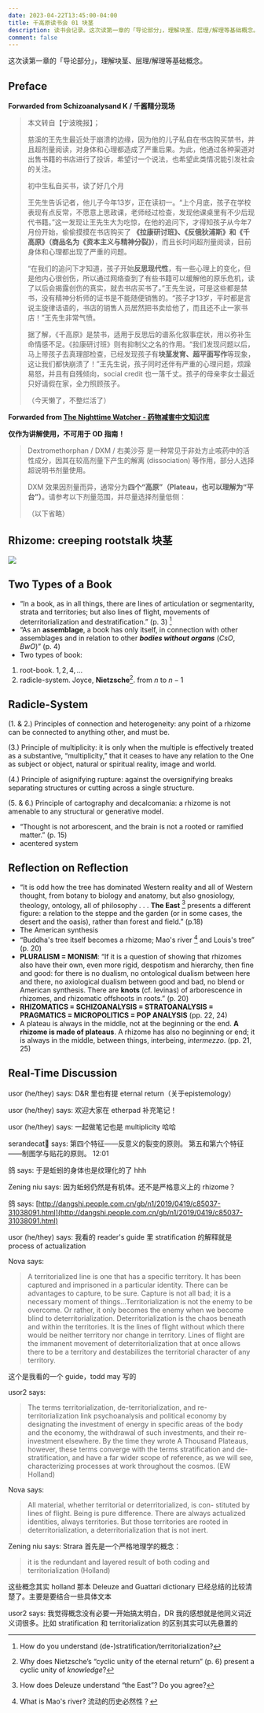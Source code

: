 ```yaml
---
date: 2023-04-22T13:45:00-04:00
title: 千高原读书会 01 块茎
description: 读书会记录。这次读第一章的「导论部分」，理解块茎、层理/解理等基础概念。
comment: false
---
```


这次读第一章的「导论部分」，理解块茎、层理/解理等基础概念。

## Preface

**Forwarded from Schizoanalysand K / 千酱精分现场**

> 本文转自【宁波晚报】；
> 
> 慈溪的王先生最近处于崩溃的边缘，因为他的儿子私自在书店购买禁书，并且超剂量阅读，对身体和心理都造成了严重后果。为此，他通过各种渠道对出售书籍的书店进行了投诉，希望讨一个说法，也希望此类情况能引发社会的关注。
> 
> 初中生私自买书，读了好几个月
> 
> 王先生告诉记者，他儿子今年13岁，正在读初一。“上个月底，孩子在学校表现有点反常，不愿意上思政课，老师经过检查，发现他课桌里有不少后现代书籍。”这一发现让王先生大为吃惊，在他的追问下，才得知孩子从今年7月份开始，偷偷摸摸在书店购买了 **《拉康研讨班》、《反俄狄浦斯》和《千高原》（商品名为《资本主义与精神分裂》）**，而且长时间超剂量阅读，目前身体和心理都出现了严重的问题。
> 
> “在我们的追问下才知道，孩子开始**反思现代性**，有一些心理上的变化，但是他内心很创伤，所以通过网络查到了有些书籍可以缓解他的原乐危机，读了以后会揭露创伤的真实，就去书店买书了。”王先生说，可是这些都是禁书，没有精神分析师的证书是不能随便销售的。“孩子才13岁，平时都是言说主旋律话语的，书店的销售人员居然把书卖给他了，而且还不止一家书店！”王先生非常气愤。
> 
> 据了解，《千高原》是禁书，适用于反思后的谱系化叙事症状，用以弥补生命情感不足。《拉康研讨班》则有抑制父之名的作用。“我们发现问题以后，马上带孩子去真理部检查，已经发现孩子有**块茎发育、超平面写作**等现象，这让我们都快崩溃了！”王先生说，孩子同时还伴有严重的心理问题，烦躁易怒，并且有自残倾向，social credit 也一落千丈。孩子的母亲李女士最近只好请假在家，全力照顾孩子。
>
> （今天懒了，不整烂活了）

**Forwarded from [The Nighttime Watcher - 药物减害中文知识库](https://https://t.me/HarmReduction_ZH)**

**仅作为讲解使用，不可用于 OD 指南！**

> Dextromethorphan / DXM / 右美沙芬 是一种常见于非处方止咳药中的活性成分，因其在较高剂量下产生的解离 (dissociation) 等作用，部分人选择超说明书剂量使用。
> 
> DXM 效果因剂量而异，通常分为**四个“高原”（Plateau，也可以理解为“平台”）**。请参考以下剂量范围，并尽量选择剂量低侧：
> 
> （以下省略）

## Rhizome: creeping rootstalk 块茎

![](https://cdn.britannica.com/95/172895-050-69C255EE/portion-Ginger-ginger-root-stem.jpg)

## Two Types of a Book

- “In a book, as in all things, there are lines of articulation or segmentarity, strata and territories; but also lines of flight, movements of deterritorialization and destratification.” (p. 3) [^0]
- “As an **assemblage**, a book has only itself, in connection with other assemblages and in relation to other ***bodies without organs*** (*CsO*, *BwO*)” (p. 4)
- Two types of book: 
1. root-book. $1, 2, 4, ...$
2. radicle-system. Joyce, **Nietzsche**[^1]. from $n$ to $n-1$

## Radicle-System

(1. & 2.) Principles of connection and heterogeneity: any point of a rhizome can be connected to anything other, and must be.

(3.) Principle of multiplicity: it is only when the multiple is effectively treated as a substantive, “multiplicity,” that it ceases to have any relation to the One as subject or object, natural or spiritual reality, image and world.

(4.) Principle of asignifying rupture: against the oversignifying breaks separating structures or cutting across a single structure.

(5. & 6.) Principle of cartography and decalcomania: a rhizome is not amenable to any structural or generative model.

- “Thought is not arborescent, and the brain is not a rooted or ramified matter.” (p. 15)
- acentered system

## Reflection on Reflection

- “It is odd how the tree has dominated Western reality and all of Western thought, from botany to biology and anatomy, but also gnosiology, theology, ontology, all of philosophy . . . **The East** [^2] presents a different figure: a relation to the steppe and the garden (or in some cases, the desert and the oasis), rather than forest and field.” (p.18)
- The American synthesis
- “Buddha's tree itself becomes a rhizome; Mao's river [^3] and  Louis's tree” (p. 20)
- **PLURALISM = MONISM**: “If it is a question of showing that rhizomes also have their own, even more rigid, despotism and hierarchy, then fine and good: for there is no dualism, no ontological dualism between here and there, no axiological dualism between good and bad, no blend or American synthesis. There are **knots** (cf. levinas) of arborescence in rhizomes, and rhizomatic offshoots in roots.” (p. 20)
- **RHIZOMATICS = SCHIZOANALYSIS = STRATOANALYSIS = PRAGMATICS = MICROPOLITICS = POP ANALYSIS** (pp. 22, 24)
- A plateau is always in the middle, not at the beginning or the end. **A rhizome is made of plateaus**. A rhizome has also no beginning or end; it is always in the middle, between things, interbeing, *intermezzo*. (pp. 21, 25)


[^0]: How do you understand (de-)stratification/territorialization?
[^1]: Why does Nietzsche’s “cyclic unity of the eternal return” (p. 6) present a cyclic unity of *knowledge*?
[^2]: How does Deleuze understand “the East”? Do you agree?
[^3]: What is Mao's river? 流动的历史必然性？

## Real-Time Discussion

usor (he/they) says: D&R 里也有提 eternal return（关于epistemology）

usor (he/they) says: 欢迎大家在 etherpad 补充笔记！

usor (he/they) says: 一起做笔记也是 multiplicity 哈哈 

serandecat🍥 says: 第四个特征——反意义的裂变的原则。 第五和第六个特征——制图学与贴花的原则。 12:01

鸽 says: 于是蚯蚓的身体也是纹理化的了 hhh 

Zening niu says: 因为蚯蚓仍然是有机体。还不是严格意义上的 rhizome？

鸽 says: [http://dangshi.people.com.cn/gb/n1/2019/0419/c85037-31038091.html](http://dangshi.people.com.cn/gb/n1/2019/0419/c85037-31038091.html) 

usor (he/they) says: 我看的 reader's guide 里 stratification 的解释就是 process of actualization

Nova says: 
> A territorialized line is one that has a specific territory. It has been captured and imprisoned in a particular identity. There can be advantages to capture, to be sure. Capture is not all bad; it is a necessary moment of things...Territorialization is not the enemy to be overcome. Or rather, it only becomes the enemy when we become blind to deterritorialization. Deterritorialization is the chaos beneath and within the territories. It is the lines of flight without which there would be neither territory nor change in territory. Lines of flight are the immanent movement of deterritorialization that at once allows there to be a territory and destabilizes the territorial character of any territory.

这个是我看的一个 guide，todd may 写的

usor2 says: 
> The terms territorialization, de-territorialization, and re-territorialization link psychoanalysis and political economy by designating the investment of energy in specific areas of the body and the economy, the withdrawal of such investments, and their re-investment elsewhere. By the time they wrote A Thousand Plateaus, however, these terms converge with the terms stratification and de-stratification, and have a far wider scope of reference, as we will see, characterizing processes at work throughout the cosmos. (EW Holland)

Nova says: 
> All material, whether territorial or deterritorialized, is con- stituted by lines of flight. Being is pure difference. There are always actualized identities, always territories. But those territories are rooted in deterritorialization, a deterritorialization that is not inert.

Zening niu says: Strara 首先是一个严格地理学的概念：
> it is the redundant and layered result of both coding and territorialization (Holland)

这些概念其实 holland 那本 Deleuze and Guattari dictionary 已经总结的比较清楚了。主要是要结合一些具体文本

usor2 says: 我觉得概念没有必要一开始搞太明白，DR 我的感想就是他同义词近义词很多。比如 stratification 和 territorialization 的区别其实可以先悬置的
